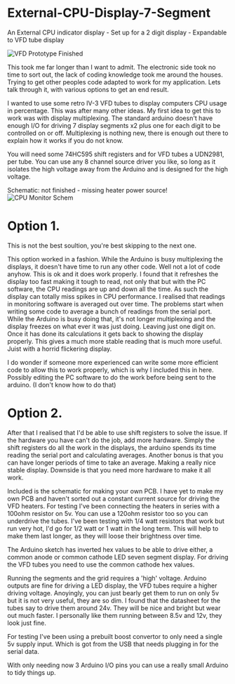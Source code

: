 # External-CPU-Display-7-Segment
An External CPU indicator display - Set up for a 2 digit display - Expandable to VFD tube display

![VFD Prototype Finished](https://user-images.githubusercontent.com/65309612/81950835-5ba41a80-95fc-11ea-8356-6accc7733a6d.jpg)

This took me far longer than I want to admit. The electronic side took no time to sort out, the lack of coding knowledge took me around the houses. Trying to get other peoples code adapted to work for my application. Lets talk through it, with various options to get an end result.

I wanted to use some retro IV-3 VFD tubes to display computers CPU usage in percentage. This was after many other ideas. My first idea to get this to work was with display multiplexing. The standard arduino doesn't have enough I/O for driving 7 display segments x2 plus one for each digit to be controlled on or off. Multiplexing is nothing new, there is enough out there to explain how it works if you do not know.

You will need some 74HC595 shift registers and for VFD tubes a UDN2981, per tube. You can use any 8 channel source driver you like, so long as it isolates the high voltage away from the Arduino and is designed for the high voltage.

Schematic: not finished - missing heater power source!
![CPU Monitor Schem](https://user-images.githubusercontent.com/65309612/81947803-df5c0800-95f8-11ea-93c5-d733ee2ebe9a.png)


# Option 1.

This is not the best soultion, you're best skipping to the next one.

This option worked in a fashion. While the Arduino is busy multiplexing the displays, it doesn't have time to run any other code. Well not a lot of code anyhow. This is ok and it does work properly. I found that it refreshes the display too fast making it tough to read, not only that but with the PC software, the CPU readings are up and down all the time. As such the display can totally miss spikes in CPU performance. I realised that readings in monitoring software is averaged out over time. The problems start when writing some code to average a bunch of readings from the serial port. While the Arduino is busy doing that, it's not longer multiplexing and the display freezes on what ever it was just doing. Leaving just one digit on. Once it has done its calculations it gets back to showing the display properly. This gives a much more stable reading that is much more useful. Juist with a horrid flickering display.

I do wonder if someone more experienced can write some more efficient code to allow this to work properly, which is why I included this in here. Possibly editing the PC software to do the work before being sent to the arduino. (I don't know how to do that)

# Option 2.

After that I realised that I'd be able to use shift registers to solve the issue. If the hardware you have can't do the job, add more hardware. Simply the shift registers do all the work in the displays, the arduino spends its time reading the serial port and calculating averages. Another bonus is that you can have longer periods of time to take an average. Making a really nice stable display. Downside is that you need more hardware to make it all work.

Included is the schematic for making your own PCB. I have yet to make my own PCB and haven't sorted out a constant current source for driving the VFD heaters. For testing I've been connecting the heaters in series with a 100ohm resistor on 5v. You can use a 120ohm resistor too so you can underdrive the tubes. I've been testing with 1/4 watt resistors that work but run very hot, I'd go for 1/2 watt or 1 watt in the long term. This will help to make them last longer, as they will loose their brightness over time.

The Arduino sketch has inverted hex values to be able to drive either, a common anode or common cathode LED seven segment display. For driving the VFD tubes you need to use the common cathode hex values.

Running the segments and the grid requires a 'high' voltage. Arduino outputs are fine for driving a LED display, the VFD tubes require a higher driving voltage. Anoyingly, you can just bearly get them to run on only 5v but it is not very useful, they are so dim. I found that the datasheet for the tubes say to drive them around 24v. They will be nice and bright but wear out much faster. I personally like them running between 8.5v and 12v, they look just fine.

For testing I've been using a prebuilt boost convertor to only need a single 5v supply input. Which is got from the USB that needs plugging in for the serial data.

With only needing now 3 Arduino I/O pins you can use a really small Arduino to tidy things up. 
